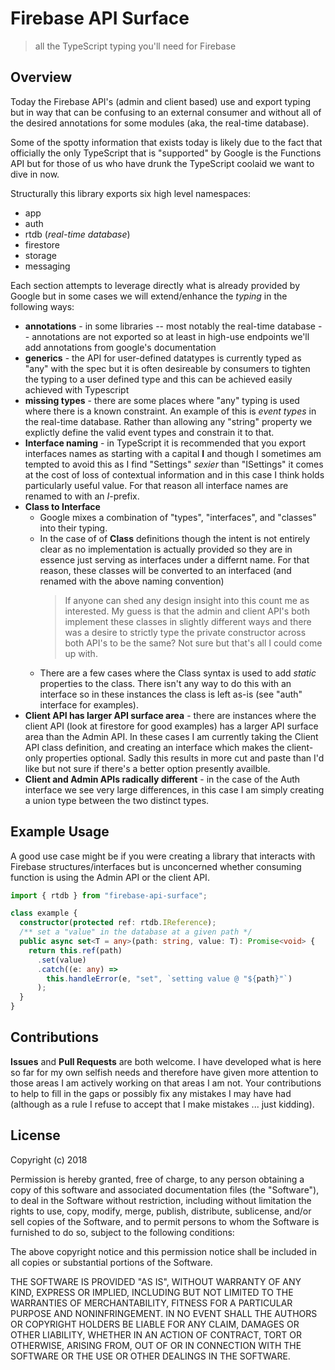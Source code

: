 # Firebase API Surface

> all the TypeScript typing you'll need for Firebase

## Overview

Today the Firebase API's (admin and client based) use and export typing but in way that can be confusing to an external consumer and without all of the desired annotations for some modules (aka, the real-time database).

Some of the spotty information that exists today is likely due to the fact that officially the only TypeScript that is "supported" by Google is the Functions API but for those of us who have drunk the TypeScript coolaid we want to dive in now.

Structurally this library exports six high level namespaces:

* app
* auth
* rtdb (_real-time database_)
* firestore
* storage
* messaging

Each section attempts to leverage directly what is already provided by Google but in some cases we will extend/enhance the _typing_ in the following ways:

* **annotations** - in some libraries -- most notably the real-time database -- annotations are not exported so at least in high-use endpoints we'll add annotations from google's documentation
* **generics** - the API for user-defined datatypes is currently typed as "any" with the spec but it is often desireable by consumers to tighten the typing to a user defined type and this can be achieved easily achieved with Typescript
* **missing types** - there are some places where "any" typing is used where there is a known constraint. An example of this is _event types_ in the real-time database. Rather than allowing any "string" property we explictly define the valid event types and constrain it to that.
* **Interface naming** - in TypeScript it is recommended that you export interfaces names as starting with a capital **I** and though I sometimes am tempted to avoid this as I find "Settings" _sexier_ than "ISettings" it comes at the cost of loss of contextual information and in this case I think holds particularly useful value. For that reason all interface names are renamed to with an _I_-prefix.
* **Class to Interface**
  * Google mixes a combination of "types", "interfaces", and "classes" into their typing.
  * In the case of of **Class** definitions though the intent is not entirely clear as no implementation is actually provided so they are in essence just serving as interfaces under a differnt name. For that reason, these classes will be converted to an interfaced (and renamed with the above naming convention)
    > If anyone can shed any design insight into this count me as interested. My guess is that the admin and client API's both implement these classes in slightly different ways and there was a desire to strictly type the private constructor across both API's to be the same? Not sure but that's all I could come up with.
  * There are a few cases where the Class syntax is used to add _static_ properties to the class. There isn't any way to do this with an interface so in these instances the class is left as-is (see "auth" interface for examples).
* **Client API has larger API surface area** - there are instances where the client API (look at firestore for good examples) has a larger API surface area than the Admin API. In these cases I am currently taking the Client API class definition, and creating an interface which makes the client-only properties optional. Sadly this results in more cut and paste than I'd like but not sure if there's a better option presently availble.
* **Client and Admin APIs radically different** - in the case of the Auth interface we see very large differences, in this case I am simply creating a union type between the two distinct types.

## Example Usage

A good use case might be if you were creating a library that interacts with Firebase structures/interfaces but is unconcerned whether consuming function is using the Admin API or the client API.

```ts
import { rtdb } from "firebase-api-surface";

class example {
  constructor(protected ref: rtdb.IReference);
  /** set a "value" in the database at a given path */
  public async set<T = any>(path: string, value: T): Promise<void> {
    return this.ref(path)
      .set(value)
      .catch((e: any) =>
        this.handleError(e, "set", `setting value @ "${path}"`)
      );
  }
}
```

## Contributions

**Issues** and **Pull Requests** are both welcome. I have developed what is here so far for my own selfish needs and therefore have given more attention to those areas I am actively working on that areas I am not. Your contributions to help to fill in the gaps or possibly fix any mistakes I may have had (although as a rule I refuse to accept that I make mistakes ... just kidding).

## License

Copyright (c) 2018

Permission is hereby granted, free of charge, to any person obtaining a copy of
this software and associated documentation files (the "Software"), to deal in
the Software without restriction, including without limitation the rights to
use, copy, modify, merge, publish, distribute, sublicense, and/or sell copies
of the Software, and to permit persons to whom the Software is furnished to do
so, subject to the following conditions:

The above copyright notice and this permission notice shall be included in all
copies or substantial portions of the Software.

THE SOFTWARE IS PROVIDED "AS IS", WITHOUT WARRANTY OF ANY KIND, EXPRESS OR
IMPLIED, INCLUDING BUT NOT LIMITED TO THE WARRANTIES OF MERCHANTABILITY,
FITNESS FOR A PARTICULAR PURPOSE AND NONINFRINGEMENT. IN NO EVENT SHALL THE
AUTHORS OR COPYRIGHT HOLDERS BE LIABLE FOR ANY CLAIM, DAMAGES OR OTHER
LIABILITY, WHETHER IN AN ACTION OF CONTRACT, TORT OR OTHERWISE, ARISING FROM,
OUT OF OR IN CONNECTION WITH THE SOFTWARE OR THE USE OR OTHER DEALINGS IN THE
SOFTWARE.
